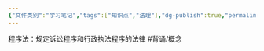 ```yaml
---
{"文件类别":"学习笔记","tags":["知识点","法理"],"dg-publish":true,"permalink":"/学习笔记studyup/知识点cheese/程序法/","dgPassFrontmatter":true,"created":"2024-09-12T10:50:10.599+08:00","updated":"2024-10-25T14:14:22.951+08:00"}
---
```


程序法：规定诉讼程序和行政执法程序的法律 #背诵/概念 